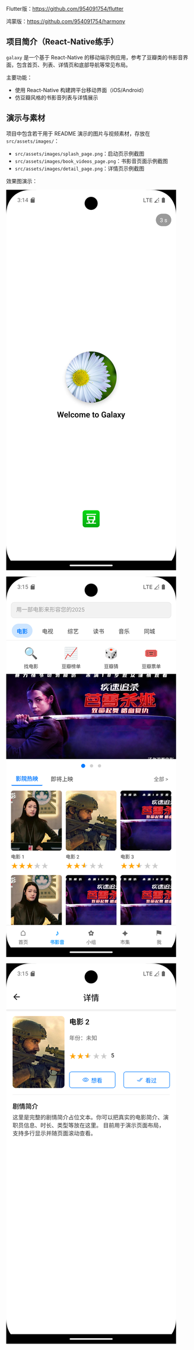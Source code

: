 Flutter版：https://github.com/954091754/flutter

鸿蒙版：https://github.com/954091754/harmony

## 项目简介（React-Native练手）

`galaxy` 是一个基于 React-Native 的移动端示例应用，参考了豆瓣类的书影音界面，包含首页、列表、详情页和底部导航等常见布局。

主要功能：
- 使用 React-Native 构建跨平台移动界面（iOS/Android）
- 仿豆瓣风格的书影音列表与详情展示

## 演示与素材

项目中包含若干用于 README 演示的图片与视频素材，存放在 `src/assets/images/`：

- `src/assets/images/splash_page.png`：启动页示例截图
- `src/assets/images/book_videos_page.png`：书影音页面示例截图
- `src/assets/images/detail_page.png`：详情页示例截图

效果图演示：

![启动页示例](src/assets/images/splash_page.png)

![书影音页面示例](src/assets/images/book_videos_page.png)

![详情页示例](src/assets/images/detail_page.png)
